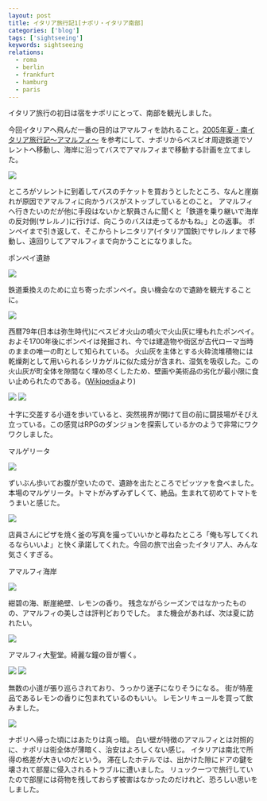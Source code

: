 ```yaml
---
layout: post
title: イタリア旅行記1[ナポリ・イタリア南部]
categories: ['blog']
tags: ['sightseeing']
keywords: sightseeing
relations:
  - roma
  - berlin
  - frankfurt
  - hamburg
  - paris
---
```


イタリア旅行の初日は宿をナポリにとって、南部を観光しました。

今回イタリアへ飛んだ一番の目的はアマルフィを訪れること。[2005年夏・南イタリア旅行記～アマルフィ～](http://www.geocities.jp/yamagami_italia/amalfi.html) を参考にして、ナポリからベスビオ周遊鉄道でソレントへ移動し、海岸に沿ってバスでアマルフィまで移動する計画を立てました。

<img src="/img/blog_italy_map_amalfi.png" class="image-on-frame" />

ところがソレントに到着してバスのチケットを買おうとしたところ、なんと崖崩れが原因でアマルフィに向かうバスがストップしているとのこと。
アマルフィへ行きたいのだが他に手段はないかと駅員さんに聞くと「鉄道を乗り継いで海岸の反対側(サレルノ)に行けば、向こうのバスは走ってるかもね。」との返事。
ポンペイまで引き返して、そこからトレニタリア(イタリア国鉄)でサレルノまで移動し、遠回りしてアマルフィまで向かうことになりました。

<p class="injection-center">ポンペイ遺跡</p>

<img src="/img/blog_naples01.jpg" class="image-on-frame" />


鉄道乗換えのために立ち寄ったポンペイ。良い機会なので遺跡を観光することに。

<img src="/img/blog_naples02.jpg" class="image-on-frame" />

西暦79年(日本は弥生時代)にベスビオ火山の噴火で火山灰に埋もれたポンペイ。
およそ1700年後にポンペイは発掘され、今では建造物や街区が古代ローマ当時のままの唯一の町として知られている。
火山灰を主体とする火砕流堆積物には乾燥剤として用いられるシリカゲルに似た成分が含まれ、湿気を吸収した。この火山灰が町全体を隙間なく埋め尽くしたため、壁画や美術品の劣化が最小限に食い止められたのである。([Wikipedia](http://ja.wikipedia.org/wiki/%E3%83%9D%E3%83%B3%E3%83%9A%E3%82%A4)より)

<img src="/img/blog_naples04.jpg" class="image-on-frame" />

<img src="/img/blog_naples05.jpg" class="image-on-frame" />

十字に交差する小道を歩いていると、突然視界が開けて目の前に闘技場がそびえ立っている。この感覚はRPGのダンジョンを探索しているかのようで非常にワクワクしました。

<p class="injection-center">マルゲリータ</p>

<img src="/img/blog_naples11.jpg" class="image-on-frame" />

ずいぶん歩いてお腹が空いたので、遺跡を出たところでピッツァを食べました。本場のマルゲリータ。トマトがみずみずしくて、絶品。生まれて初めてトマトをうまいと感じた。

<img src="/img/blog_naples12.jpg" class="image-on-frame" />

店員さんにピザを焼く釜の写真を撮っていいかと尋ねたところ「俺も写してくれるならいいよ」と快く承諾してくれた。今回の旅で出会ったイタリア人、みんな気さくすぎる。

<p class="injection-center">アマルフィ海岸</p>

<img src="/img/blog_naples21.jpg" class="image-on-frame" />

紺碧の海、断崖絶壁、レモンの香り。
残念ながらシーズンではなかったものの、アマルフィの美しさは評判どおりでした。
また機会があれば、次は夏に訪れたい。

<img src="/img/blog_naples22.jpg" class="image-on-frame" />

アマルフィ大聖堂。綺麗な鐘の音が響く。

<img src="/img/blog_naples23.jpg" class="image-on-frame" />

<img src="/img/blog_naples24.jpg" class="image-on-frame-small">

無数の小道が張り巡らされており、うっかり迷子になりそうになる。
街が特産品であるレモンの香りに包まれているのもいい。
レモンリキュールを買って飲みました。

<img src="/img/blog_naples31.jpg" class="image-on-frame" />

ナポリへ帰った頃にはあたりは真っ暗。
白い壁が特徴のアマルフィとは対照的に、ナポリは街全体が薄暗く、治安はよろしくない感じ。
イタリアは南北で所得の格差が大きいのだという。
滞在したホテルでは、出かけた隙にドアの鍵を壊されて部屋に侵入されるトラブルに遭いました。
リュック一つで旅行していたので部屋には荷物を残しておらず被害はなかったのだけれど、恐ろしい思いをしました。
